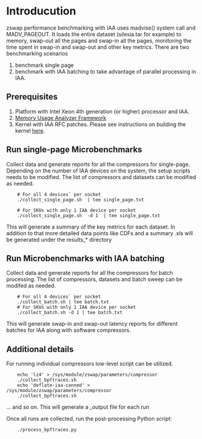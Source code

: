 # Introducution
zswap performance benchmarking with IAA uses madvise() system call and MADV_PAGEOUT. It loads the entire dataset (silesia.tar for example) to memory, swap-out all the pages and swap-in all the pages, monitoring the time spent in swap-in and swap-out and other key metrics. There are two benchmarking scenarios

1. benchmark single page
2. benchmark with IAA batching to take advantage of parallel processing in IAA.

## Prerequisites
1. Platform with Intel Xeon 4th generation (or higher) processor and IAA.
2. [Memory Usage Analyzer Framework](https://github.com/intel/memory-usage-analyzer/tree/main?tab=readme-ov-file#install_)
3. Kernel with IAA RFC patches. Please see instructions on building the kernel [here](https://github.com/intel/memory-usage-analyzer/wiki/Integration-of-IAA-RFC-patches-to-6.12-upstream-kernel).

## Run single-page Microbenchmarks

Collect data and generate reports for all the compressors for single-page. Depending on the number of IAA devices on the system, the setup scripts needs to be modified. The list of compressors and datasets can be modified as needed.
```
    # For all 4 devices` per socket
    ./collect_single_page.sh  | tee single_page.txt

    # For SKUs with only 1 IAA device per socket
    ./collect_single_page.sh  -d 1  | tee single_page.txt

``` 
This will generate a summary of the key metrics for each dataset. In addition to that more detailed data points like CDFs and a summary .xls will be generated under the results_* directory

## Run Microbenchmarks with IAA batching
Collect data and generate reports for all the compressors for batch processing. The list of compressors, datasets and batch sweep can be modifed as needed.
```
    # For all 4 devices` per socket
    ./collect_batch.sh | tee batch.txt
    # For SKUs with only 1 IAA device per socket
    ./collect_batch.sh -d 1 | tee batch.txt
```
This will generate swap-in and swap-out latency reports for different batches for IAA along with software compressors.

## Additional details
For running individual compressors low-level script can be utilized.

```
    echo 'lz4' > /sys/module/zswap/parameters/compressor
    ./collect_bpftraces.sh
    echo 'deflate-iaa-canned' > /sys/module/zswap/parameters/compressor
    ./collect_bpftraces.sh
   ``` 
... and so on. This will generate a <compressor>_output file for each run

Once all runs are collected, run the post-processing Python script:
```
    ./process_bpftraces.py
```


